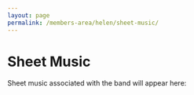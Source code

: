 ```yaml
---
layout: page
permalink: /members-area/helen/sheet-music/
---
```

<h1>Sheet Music</h1>
Sheet music associated with the band will appear here:


